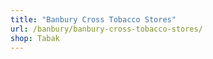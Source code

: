 ```yaml
---
title: "Banbury Cross Tobacco Stores"
url: /banbury/banbury-cross-tobacco-stores/
shop: Tabak
---
```


